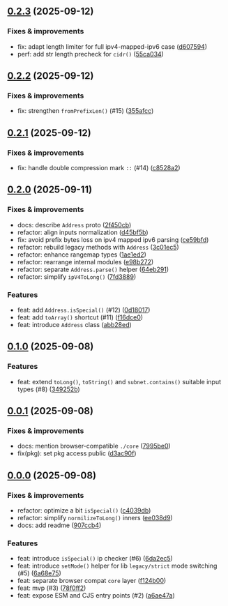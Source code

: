 ## [0.2.3](https://github.com/webpod/ip/compare/v0.2.2...v0.2.3) (2025-09-12)

### Fixes & improvements
* fix: adapt length limiter for full ipv4-mapped-ipv6 case ([d607594](https://github.com/webpod/ip/commit/d607594d9cb105abbcc73437c6f8c278e8dded1d))
* perf: add str length precheck for `cidr()` ([55ca034](https://github.com/webpod/ip/commit/55ca034d0e452f9f1e111e89af0db5c5cb614d15))

## [0.2.2](https://github.com/webpod/ip/compare/v0.2.1...v0.2.2) (2025-09-12)

### Fixes & improvements
* fix: strengthen `fromPrefixLen()` (#15) ([355afcc](https://github.com/webpod/ip/commit/355afccf0a2b0e80ead01a01db3caf63727e8ef8))

## [0.2.1](https://github.com/webpod/ip/compare/v0.2.0...v0.2.1) (2025-09-12)

### Fixes & improvements
* fix: handle double compression mark `::` (#14) ([c8528a2](https://github.com/webpod/ip/commit/c8528a2e9310f2e09f24ae2eb35532419334d612))

## [0.2.0](https://github.com/webpod/ip/compare/v0.1.0...v0.2.0) (2025-09-11)

### Fixes & improvements
* docs: describe `Address` proto ([2f450cb](https://github.com/webpod/ip/commit/2f450cbd0cd3b3e3464214a7ded22a4de87ec3fe))
* refactor: align inputs normalization ([d45bf5b](https://github.com/webpod/ip/commit/d45bf5b273c910aa73c6c8fbe7522817977c5aaf))
* fix: avoid prefix bytes loss on ipv4 mapped ipv6 parsing ([ce59bfd](https://github.com/webpod/ip/commit/ce59bfd870ac1ce29c87cd1d3a0a1d89692cda0f))
* refactor: rebuild legacy methods with `Address` ([3c01ec5](https://github.com/webpod/ip/commit/3c01ec533787bd96373f616e4a995f75c22663ce))
* refactor: enhance rangemap types ([1ae1ed2](https://github.com/webpod/ip/commit/1ae1ed259e82094556856d18c85c5c6f38356e4d))
* refactor: rearrange internal modules ([e98b272](https://github.com/webpod/ip/commit/e98b272d3e60b715429822564e8e367b1d29ccb3))
* refactor: separate `Address.parse()` helper ([64eb291](https://github.com/webpod/ip/commit/64eb2918017c8dcfc2aa1de82d325a94609ce4e7))
* refactor: simplify `ipV4ToLong()` ([7fd3889](https://github.com/webpod/ip/commit/7fd3889c124ad53642f2258afa0c06cb3ff40619))

### Features
* feat: add `Address.isSpecial()` (#12) ([0d18017](https://github.com/webpod/ip/commit/0d1801791d94dbb7119bdca6055106938542f143))
* feat: add `toArray()` shortcut (#11) ([f16dce0](https://github.com/webpod/ip/commit/f16dce045aa03ffa2af2d0ce1956bc4cb667102a))
* feat: introduce `Address` class ([abb28ed](https://github.com/webpod/ip/commit/abb28edb00b6163f59824a95fe85c505c6c7e654))

## [0.1.0](https://github.com/webpod/ip/compare/v0.0.1...v0.1.0) (2025-09-08)

### Features
* feat: extend `toLong()`, `toString()` and `subnet.contains()` suitable input types (#8) ([349252b](https://github.com/webpod/ip/commit/349252b913f0aaba7478f5de1d57d2b7e21f24ec))

## [0.0.1](https://github.com/webpod/ip/compare/v0.0.0...v0.0.1) (2025-09-08)

### Fixes & improvements
* docs: mention browser-compatible `./core` ([7995be0](https://github.com/webpod/ip/commit/7995be06c540521f2e159c9fc665ca383cc0ab48))
* fix(pkg): set pkg access public ([d3ac90f](https://github.com/webpod/ip/commit/d3ac90fa6f5d04f86eca44812e758f7a73ffca4a))

## [0.0.0](https://github.com/webpod/ip/compare/undefined...v0.0.0) (2025-09-08)

### Fixes & improvements
* refactor: optimize a bit `isSpecial()` ([c4039db](https://github.com/webpod/ip/commit/c4039db4414b1000184dcf85ffc91f8ffe0c2fc4))
* refactor: simplify `normilizeToLong()` inners ([ee038d9](https://github.com/webpod/ip/commit/ee038d9239b63bd6e2c4ccc3e387236078dd397e))
* docs: add readme ([907ccb4](https://github.com/webpod/ip/commit/907ccb425d326b64b83b83bca91b3b6578e8cb69))

### Features
* feat: introduce `isSpecial()` ip checker (#6) ([6da2ec5](https://github.com/webpod/ip/commit/6da2ec53c6e421909b3f8299a1b5a80aade89764))
* feat: introduce `setMode()` helper for lib `legacy/strict` mode switching (#5) ([6a68e75](https://github.com/webpod/ip/commit/6a68e7568dcb3587abf0f1e9b8fb41d1b5dba5d3))
* feat: separate browser compat `core` layer ([f124b00](https://github.com/webpod/ip/commit/f124b0044631b0d6abdd87d2026dc9c95334cb1b))
* feat: mvp (#3) ([78f0ff2](https://github.com/webpod/ip/commit/78f0ff2668621b8e380751997003c76d1e57b38d))
* feat: expose ESM and CJS entry points (#2) ([a6ae47a](https://github.com/webpod/ip/commit/a6ae47ad7145945d6b73bdb0e50c11bffd92b24d))
